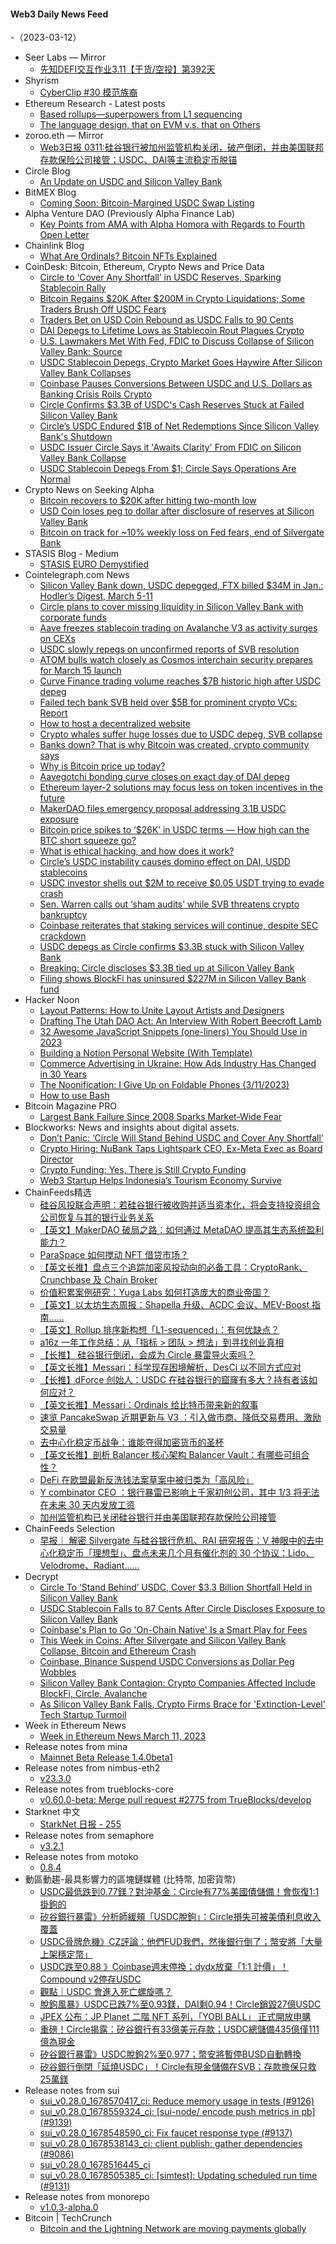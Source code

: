 #### Web3 Daily News Feed
-（2023-03-12）

- Seer Labs — Mirror
  - [先知DEFI交互作业3.11【干货/空投】第392天](https://mirror.xyz/seerlabs.eth/0LCGnTfO1DH1_urkXwLBXnXHOHEL4Xs1L23281wUMv4)
- Shyrism
  - [CyberClip #30 模范族裔](https://shyrz.me/cyberclip-30-model-minority/)
- Ethereum Research - Latest posts
  - [Based rollups—superpowers from L1 sequencing](https://ethresear.ch/t/based-rollups-superpowers-from-l1-sequencing/15016/5)
  - [The language design, that on EVM v.s. that on Others](https://ethresear.ch/t/the-language-design-that-on-evm-v-s-that-on-others/9548/17)
- zoroo.eth — Mirror
  - [Web3日报 0311:硅谷银行被加州监管机构关闭，破产倒闭，并由美国联邦存款保险公司接管；USDC、DAI等主流稳定币脱锚](https://mirror.xyz/zoroo.eth/0tyELp0_aNCconNTXghilT73gmqMYJATPoMFZvHM_2U)
- Circle Blog
  - [An Update on USDC and Silicon Valley Bank](https://www.circle.com/blog/an-update-on-usdc-and-silicon-valley-bank)
- BitMEX Blog
  - [Coming Soon: Bitcoin-Margined USDC Swap Listing](https://blog.bitmex.com/usdc-token-listings/)
- Alpha Venture DAO (Previously Alpha Finance Lab)
  - [Key Points from AMA with Alpha Homora with Regards to Fourth Open Letter](https://blog.alphaventuredao.io/key-points-from-ama-with-alpha-homora-with-regards-to-fourth-open-letter/)
- Chainlink Blog
  - [What Are Ordinals? Bitcoin NFTs Explained](https://blog.chain.link/ordinals-bitcoin-nfts/)
- CoinDesk: Bitcoin, Ethereum, Crypto News and Price Data
  - [Circle to ‘Cover Any Shortfall’ in USDC Reserves, Sparking Stablecoin Rally](https://www.coindesk.com/business/2023/03/11/circle-to-cover-any-shortfall-in-usdc-reserves-sparking-stablecoin-rally/?utm_medium=referral&utm_source=rss&utm_campaign=headlines)
  - [Bitcoin Regains $20K After $200M in Crypto Liquidations; Some Traders Brush Off USDC Fears](https://www.coindesk.com/markets/2023/03/11/bitcoin-regains-20k-after-200m-in-crypto-liquidations-some-traders-brush-off-usdc-fears/?utm_medium=referral&utm_source=rss&utm_campaign=headlines)
  - [Traders Bet on USD Coin Rebound as USDC Falls to 90 Cents](https://www.coindesk.com/markets/2023/03/11/traders-bet-on-usd-coin-rebound-as-usdc-falls-to-90-cents/?utm_medium=referral&utm_source=rss&utm_campaign=headlines)
  - [DAI Depegs to Lifetime Lows as Stablecoin Rout Plagues Crypto](https://www.coindesk.com/markets/2023/03/11/dai-depegs-as-stablecoin-rout-plagues-crypto/?utm_medium=referral&utm_source=rss&utm_campaign=headlines)
  - [U.S. Lawmakers Met With Fed, FDIC to Discuss Collapse of Silicon Valley Bank: Source](https://www.coindesk.com/policy/2023/03/11/us-lawmakers-met-with-fed-fdic-to-discuss-collapse-of-silicon-valley-bank-source/?utm_medium=referral&utm_source=rss&utm_campaign=headlines)
  - [USDC Stablecoin Depegs, Crypto Market Goes Haywire After Silicon Valley Bank Collapses](https://www.coindesk.com/markets/2023/03/11/usdc-stablecoin-and-crypto-market-go-haywire-after-silicon-valley-bank-collapses/?utm_medium=referral&utm_source=rss&utm_campaign=headlines)
  - [Coinbase Pauses Conversions Between USDC and U.S. Dollars as Banking Crisis Roils Crypto](https://www.coindesk.com/business/2023/03/11/coinbase-pauses-conversions-between-usdc-and-us-dollars-as-banking-crisis-roils-crypto/?utm_medium=referral&utm_source=rss&utm_campaign=headlines)
  - [Circle Confirms $3.3B of USDC's Cash Reserves Stuck at Failed Silicon Valley Bank](https://www.coindesk.com/business/2023/03/11/circle-confirms-33b-of-usdcs-cash-reserves-stuck-at-failed-silicon-valley-bank/?utm_medium=referral&utm_source=rss&utm_campaign=headlines)
  - [Circle’s USDC Endured $1B of Net Redemptions Since Silicon Valley Bank's Shutdown](https://www.coindesk.com/markets/2023/03/11/circles-usdc-endured-1b-of-net-redemptions-since-silicon-valley-banks-shutdown/?utm_medium=referral&utm_source=rss&utm_campaign=headlines)
  - [USDC Issuer Circle Says it 'Awaits Clarity' From FDIC on Silicon Valley Bank Collapse](https://www.coindesk.com/business/2023/03/11/usdc-issuer-circle-says-it-awaits-clarity-from-fdic-on-silicon-valley-bank-collapse/?utm_medium=referral&utm_source=rss&utm_campaign=headlines)
  - [USDC Stablecoin Depegs From $1; Circle Says Operations Are Normal](https://www.coindesk.com/markets/2023/03/11/usdc-stablecoin-depegs-from-1-circle-says-operations-are-normal/?utm_medium=referral&utm_source=rss&utm_campaign=headlines)
- Crypto News on Seeking Alpha
  - [Bitcoin recovers to $20K after hitting two-month low](https://seekingalpha.com/news/3946656-bitcoin-recovers-to-20k-after-hitting-two-month-low?utm_source=feed_news_crypto&utm_medium=referral)
  - [USD Coin loses peg to dollar after disclosure of reserves at Silicon Valley Bank](https://seekingalpha.com/news/3946653-usd-coin-loses-peg-to-dollar-after-disclosure-of-reserves-at-silicon-valley-bank?utm_source=feed_news_crypto&utm_medium=referral)
  - [Bitcoin on track for ~10% weekly loss on Fed fears, end of Silvergate Bank](https://seekingalpha.com/news/3946641-bitcoin-on-track-for-10-weekly-loss-on-fed-fears-end-of-silvergate-bank?utm_source=feed_news_crypto&utm_medium=referral)
- STASIS Blog - Medium
  - [STASIS EURO Demystified](https://medium.com/stasis-blog/stasis-euro-demystified-1c8cb3ffd2fd?source=rss----f79575ccb03---4)
- Cointelegraph.com News
  - [Silicon Valley Bank down, USDC depegged, FTX billed $34M in Jan.: Hodler’s Digest, March 5-11](https://cointelegraph.com/magazine/silicon-valley-bank-down-usdc-depegged-ftx-billed-34m-jan-hodlers-digest-march-5-11/)
  - [Circle plans to cover missing liquidity in Silicon Valley Bank with corporate funds](https://cointelegraph.com/news/circle-plans-to-cover-missing-liquidity-in-silicon-valley-bank-with-corporate-funds)
  - [Aave freezes stablecoin trading on Avalanche V3 as activity surges on CEXs](https://cointelegraph.com/news/aave-freezes-stablecoin-trading-on-avalanche-v3-as-activity-surges-on-cexs)
  - [USDC slowly repegs on unconfirmed reports of SVB resolution](https://cointelegraph.com/news/usdc-slowly-repegs-on-unconfirmed-reports-of-svb-resolution)
  - [ATOM bulls watch closely as Cosmos interchain security prepares for March 15 launch](https://cointelegraph.com/news/atom-bulls-watch-closely-as-cosmos-interchain-security-prepares-for-march-15-launch)
  - [Curve Finance trading volume reaches $7B historic high after USDC depeg](https://cointelegraph.com/news/curve-finance-trading-volume-reaches-7b-historic-high-after-usdc-depeg)
  - [Failed tech bank SVB held over $5B for prominent crypto VCs: Report](https://cointelegraph.com/news/failed-tech-bank-svb-held-over-5b-for-prominent-crypto-vcs-report)
  - [How to host a decentralized website](https://cointelegraph.com/news/how-to-host-a-decentralized-website)
  - [Crypto whales suffer huge losses due to USDC depeg, SVB collapse](https://cointelegraph.com/news/crypto-whales-suffer-huge-losses-due-to-usdc-depeg-svb-collapse)
  - [Banks down? That is why Bitcoin was created, crypto community says](https://cointelegraph.com/news/banks-down-that-is-why-bitcoin-was-created-crypto-community-says)
  - [Why is Bitcoin price up today?](https://cointelegraph.com/news/why-is-bitcoin-price-up-today)
  - [Aavegotchi bonding curve closes on exact day of DAI depeg](https://cointelegraph.com/news/aavegotchi-bonding-curve-closes-on-exact-day-of-dai-depeg)
  - [Ethereum layer-2 solutions may focus less on token incentives in the future](https://cointelegraph.com/news/ethereum-layer-2-solutions-may-focus-less-on-token-incentives-in-the-future)
  - [MakerDAO files emergency proposal addressing 3.1B USDC exposure](https://cointelegraph.com/news/maker-dao-files-emergency-proposal-addressing-3-1b-usdc-exposure)
  - [Bitcoin price spikes to ‘$26K’ in USDC terms — How high can the BTC short squeeze go?](https://cointelegraph.com/news/bitcoin-price-spikes-to-26k-in-usdc-terms-how-high-can-the-btc-short-squeeze-go)
  - [What is ethical hacking, and how does it work?](https://cointelegraph.com/news/what-is-ethical-hacking-and-how-does-it-work)
  - [Circle’s USDC instability causes domino effect on DAI, USDD stablecoins](https://cointelegraph.com/news/circle-s-usdc-instability-causes-domino-effect-on-dai-usdd-stablecoins)
  - [USDC investor shells out $2M to receive $0.05 USDT trying to evade crash](https://cointelegraph.com/news/usdc-investor-shells-out-2m-to-receive-0-05-usdt-trying-to-evade-crash)
  - [Sen. Warren calls out ‘sham audits’ while SVB threatens crypto bankruptcy](https://cointelegraph.com/news/sen-warren-calls-out-sham-audits-while-svb-threatens-crypto-bankruptcy)
  - [Coinbase reiterates that staking services will continue, despite SEC crackdown](https://cointelegraph.com/news/coinbase-reiterates-that-staking-services-will-continue-despite-sec-crackdown)
  - [USDC depegs as Circle confirms $3.3B stuck with Silicon Valley Bank](https://cointelegraph.com/news/usdc-depegs-as-circle-confirms-3-3b-stuck-with-silicon-valley-bank)
  - [Breaking: Circle discloses $3.3B tied up at Silicon Valley Bank](https://cointelegraph.com/news/circle-discloses-3-3b-tied-up-at-silicon-valley-bank)
  - [Filing shows BlockFi has uninsured $227M in Silicon Valley Bank fund](https://cointelegraph.com/news/filing-shows-blockfi-has-uninsured-227m-in-silicon-valley-bank-mmmf)
- Hacker Noon
  - [Layout Patterns: How to Unite Layout Artists and Designers](https://hackernoon.com/layout-patterns-how-to-unite-layout-artists-and-designers?source=rss)
  - [Drafting The Utah DAO Act: An Interview With Robert Beecroft Lamb](https://hackernoon.com/drafting-the-utah-dao-act-an-interview-with-robert-beecroft-lamb?source=rss)
  - [32 Awesome JavaScript Snippets (one-liners) You Should Use in 2023](https://hackernoon.com/32-awesome-javascript-snippets-one-liners-you-should-use-in-2023?source=rss)
  - [Building a Notion Personal Website (With Template)](https://hackernoon.com/building-a-notion-personal-website-with-template?source=rss)
  - [Commerce Advertising in Ukraine: How Ads Industry Has Changed in 30 Years](https://hackernoon.com/commerce-advertising-in-ukraine-how-ads-industry-has-changed-in-30-yeas?source=rss)
  - [The Noonification: I Give Up on Foldable Phones (3/11/2023)](https://hackernoon.com/3-11-2023-noonification?source=rss)
  - [How to use Bash](https://hackernoon.com/how-to-use-bash?source=rss)
- Bitcoin Magazine PRO
  - [Largest Bank Failure Since 2008 Sparks Market-Wide Fear](https://bmpro.substack.com/p/svb-largest-bank-failure-since-2008)
- Blockworks: News and insights about digital assets.
  - [Don’t Panic: ‘Circle Will Stand Behind USDC and Cover Any Shortfall’](https://blockworks.co/news/circle-stand-behind-usdc)
  - [Crypto Hiring: NuBank Taps Lightspark CEO, Ex-Meta Exec as Board Director](https://blockworks.co/news/crypto-hiring-nubank-lightspark-meta)
  - [Crypto Funding: Yes, There is Still Crypto Funding](https://blockworks.co/news/crypto-funding-continues)
  - [Web3 Startup Helps Indonesia’s Tourism Economy Survive](https://blockworks.co/news/web3-startup-helps-indonesias-tourism)
- ChainFeeds精选
  - [硅谷风投联合声明：若硅谷银行被收购并适当资本化，将会支持投资组合公司恢复与其的银行业务关系](https://twitter.com/htaneja/status/1634391256028839936)
  - [【英文】MakerDAO 破局之路：如何通过 MetaDAO 提高其生态系统盈利能力？](https://mirror.xyz/despread.eth/q6kAnD7YE7ikJ2ASlS-3DJ-vnDRkkH8p0A3ihUxjhLc)
  - [ParaSpace 如何搅动 NFT 借贷市场？](https://www.jinse.com/blockchain/3203086.html)
  - [【英文长推】盘点三个追踪加密风投动向的必备工具：CryptoRank、Crunchbase 及 Chain Broker](https://twitter.com/rektfencer/status/1633912396824846338)
  - [价值积累案例研究：Yuga Labs 如何打造庞大的商业帝国？](https://www.techflowpost.com/article/2219)
  - [【英文】以太坊生态周报：Shapella 升级、ACDC 会议、MEV-Boost 指南......](https://weekinethereumnews.com/week-in-ethereum-news-march-11-2023/)
  - [【英文】Rollup 排序新构想「L1-sequenced」：有何优缺点？](https://ethresear.ch/t/based-rollups-superpowers-from-l1-sequencing/15016)
  - [a16z 一年工作总结：从「指标 > 团队 > 想法」到寻找创业真相](https://techflowpost.mirror.xyz/vupMbspmPVJsBGm_jb4uGb9QnObFCiXJ1dufyxbooM8)
  - [【长推】 硅谷银行倒闭，会成为 Circle 暴雷导火索吗？](https://twitter.com/Loki_Zeng/status/1634410350505508864)
  - [【英文长推】Messari：科学现存困境解析，DesCi 以不同方式应对](https://twitter.com/sunnydece/status/1633160977809289216)
  - [【长推】dForce 创始人：USDC 在硅谷银行的窟窿有多大？持有者该如何应对？](https://twitter.com/mindaoyang/status/1634385755593383936)
  - [【英文长推】Messari：Ordinals 给比特币带来新的叙事](https://twitter.com/MessariCrypto/status/1634214275010162688)
  - [速览 PancakeSwap 近期更新与 V3 ：引入做市商、降低交易费用、激励交易量](https://www.panewslab.com/zh/articledetails/ma1ef9hs.html)
  - [去中心化稳定币战争：谁能夺得加密货币的圣杯](https://mp.weixin.qq.com/s/lwdCxwrE03dLCUdbffgHzg)
  - [【英文长推】剖析 Balancer 核心架构 Balancer Vault：有哪些可组合性？](https://twitter.com/ipor_intern/status/1634071620498382851)
  - [DeFi 在欧盟最新反洗钱法案草案中被归类为「高风险」](https://www.theblock.co/post/218590/defi-dubbed-high-risk-eu-anti-money-laundering-bill)
  - [Y combinator CEO ：银行暴雷已影响上千家初创公司，其中 1/3 将无法在未来 30 天内发放工资](https://twitter.com/MarioNawfal/status/1634324773726461952)
  - [加州监管机构已关闭硅谷银行并由美国联邦存款保险公司接管](https://www.coindesk.com/policy/2023/03/10/silicon-valley-bank-shuttered-by-state-regulators/)
- ChainFeeds Selection
  - [早报｜ 解密 Silvergate 与硅谷银行危机、RAI 研究报告：V 神眼中的去中心化稳定币「理想型」、盘点未来几个月有催化剂的 30 个协议：Lido、Velodrome、Radiant......](https://chainfeeds.substack.com/p/silvergate-rai-v-30-lidovelodromeradiant)
- Decrypt
  - [Circle To ‘Stand Behind’ USDC, Cover $3.3 Billion Shortfall Held in Silicon Valley Bank](https://decrypt.co/123224/circle-to-stand-behind-usdc-cover-3-3-billion-shortfall-held-in-silicon-valley-bank)
  - [USDC Stablecoin Falls to 87 Cents After Circle Discloses Exposure to Silicon Valley Bank](https://decrypt.co/123211/usdc-stablecoin-depegs-90-cents-circle-exposure-silicon-valley-bank)
  - [Coinbase's Plan to Go 'On-Chain Native' Is a Smart Play for Fees](https://decrypt.co/123207/coinbases-plan-to-go-on-chain-native-is-a-smart-play-for-fees)
  - [This Week in Coins: After Silvergate and Silicon Valley Bank Collapse, Bitcoin and Ethereum Crash](https://decrypt.co/123203/this-week-in-coins-third-week-of-losses-spurred-on-by-silvergate-collapse-bitcoin-and-ethereum-crash)
  - [Coinbase, Binance Suspend USDC Conversions as Dollar Peg Wobbles](https://decrypt.co/123208/coinbase-binance-suspend-usdc-conversions-as-dollar-peg-wobbles)
  - [Silicon Valley Bank Contagion: Crypto Companies Affected Include BlockFi, Circle, Avalanche](https://decrypt.co/123199/silicon-valley-bank-crypto-companies-contagion)
  - [As Silicon Valley Bank Falls, Crypto Firms Brace for 'Extinction-Level' Tech Startup Turmoil](https://decrypt.co/123197/silicon-valley-banks-crypto-extinction-level-tech-startup-turmoil)
- Week in Ethereum News
  - [Week in Ethereum News  March 11, 2023](https://weekinethereumnews.com/week-in-ethereum-news-march-11-2023/)
- Release notes from mina
  - [Mainnet Beta Release 1.4.0beta1](https://github.com/MinaProtocol/mina/releases/tag/1.4.0beta1)
- Release notes from nimbus-eth2
  - [v23.3.0](https://github.com/status-im/nimbus-eth2/releases/tag/v23.3.0)
- Release notes from trueblocks-core
  - [v0.60.0-beta: Merge pull request #2775 from TrueBlocks/develop](https://github.com/TrueBlocks/trueblocks-core/releases/tag/v0.60.0-beta)
- Starknet 中文
  - [StarkNet 日报 - 255](https://starknetzh.substack.com/p/starknet-255)
- Release notes from semaphore
  - [v3.2.1](https://github.com/semaphore-protocol/semaphore/releases/tag/v3.2.1)
- Release notes from motoko
  - [0.8.4](https://github.com/dfinity/motoko/releases/tag/0.8.4)
- 動區動趨-最具影響力的區塊鏈媒體 (比特幣, 加密貨幣)
  - [USDC最低跌到0.77鎂？對沖基金：Circle有77%美國債儲備！會恢復1:1掛鉤的](https://www.blocktempo.com/hal-press-hink-usdc-ends-up-fully-repegging/)
  - [矽谷銀行暴雷》分析師緩頰「USDC脫鉤」：Circle損失可被美債利息收入覆蓋](https://www.blocktempo.com/adam-cochran-circle-loss-in-svb-easily-covered-from-interest-earnings/)
  - [USDC骨牌危機》CZ評論：他們FUD我們，然後銀行倒了；幣安將「大量上架穩定幣」](https://www.blocktempo.com/cz-they-fud-us-and-banks-fail/)
  - [USDC跌至0.88 》Coinbase週末停換；dydx放棄「1:1 計價」！Compound v2停存USDC](https://www.blocktempo.com/coinbase-temporarily-pausing-usdcusd-conversions-over-the-weekend/)
  - [觀點｜USDC 會進入死亡螺旋嗎？](https://www.blocktempo.com/will-usdc-go-into-a-death-spiral/)
  - [脫鉤風暴》USDC已跌7%至0.93鎂，DAI剩0.94！Circle銷毀27億USDC](https://www.blocktempo.com/usdc-depeg-7-to-0-93-usd-circle-burned-2-7b-usdc-within-the-last-24-hours/)
  - [JPEX 公布：JP Planet 二階 NFT 系列，「YOBI BALL」 正式開放申購](https://www.blocktempo.com/jp-planet-stage-2-nft-series-yobi-ball/)
  - [重磅！Circle揭露：矽谷銀行有33億美元存款；USDC總儲備435億僅111億為現金](https://www.blocktempo.com/circle-3-3-billion-of-the-40-billion-of-usdc-reserves-remain-at-svb/)
  - [矽谷銀行暴雷》USDC脫鉤2%至0.977；幣安將暫停BUSD自動轉換](https://www.blocktempo.com/usdc-de-peg-2-binance-temporarily-suspended-autoconversion-of-usdc-to-busd/)
  - [矽谷銀行倒閉「延燒USDC」！Circle有現金儲備在SVB；存款擔保只救25萬鎂](https://www.blocktempo.com/fdic-guarantees-up-to-250000-magnesium-for-depositors-deposits-only/)
- Release notes from sui
  - [sui_v0.28.0_1678570417_ci: Reduce memory usage in tests (#9126)](https://github.com/MystenLabs/sui/releases/tag/sui_v0.28.0_1678570417_ci)
  - [sui_v0.28.0_1678559324_ci: [sui-node/ encode push metrics in pb] (#9139)](https://github.com/MystenLabs/sui/releases/tag/sui_v0.28.0_1678559324_ci)
  - [sui_v0.28.0_1678548590_ci: Fix faucet response type (#9137)](https://github.com/MystenLabs/sui/releases/tag/sui_v0.28.0_1678548590_ci)
  - [sui_v0.28.0_1678538143_ci: client publish: gather dependencies (#9086)](https://github.com/MystenLabs/sui/releases/tag/sui_v0.28.0_1678538143_ci)
  - [sui_v0.28.0_1678516445_ci](https://github.com/MystenLabs/sui/releases/tag/sui_v0.28.0_1678516445_ci)
  - [sui_v0.28.0_1678505385_ci: [simtest]: Updating scheduled run time (#9131)](https://github.com/MystenLabs/sui/releases/tag/sui_v0.28.0_1678505385_ci)
- Release notes from monorepo
  - [v1.0.3-alpha.0](https://github.com/connext/monorepo/releases/tag/v1.0.3-alpha.0)
- Bitcoin | TechCrunch
  - [Bitcoin and the Lightning Network are moving payments globally](https://techcrunch.com/2023/03/11/bitcoin-and-the-lightning-network-are-moving-payments-globally/)

